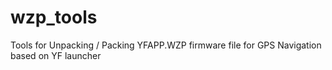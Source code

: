 wzp_tools
=========

Tools for Unpacking / Packing YFAPP.WZP firmware file for GPS Navigation based on YF launcher
